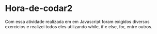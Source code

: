 # Hora-de-codar2
Com essa atividade realizada em em Javascript foram exigidos diversos exercicios e realizei todos eles utilizando while, if e else, for, entre outros. 
